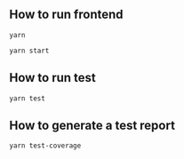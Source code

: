 ## How to run frontend

`yarn`

`yarn start`

## How to run test

`yarn test`

## How to generate a test report

`yarn test-coverage`
